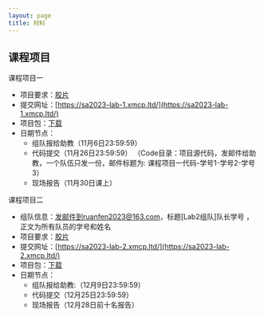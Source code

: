 ```yaml
---
layout: page
title: 材料
---
```


## 课程项目

课程项目一
- 项目要求：[胶片](https://xiongyingfei.github.io/SA_new/2023/slides/course_project_1.pdf)
- 提交网址：[https://sa2023-lab-1.xmcp.ltd/](https://sa2023-lab-1.xmcp.ltd/)
- 项目包：[下载](https://xiongyingfei.github.io/SA_new/2023/slides/lab1-handout.7z)
- 日期节点：
  * 组队报给助教（11月6日23:59:59）
  * 代码提交（11月26日23:59:59）
   （Code目录：项目源代码，发邮件给助教，一个队伍只发一份，邮件标题为: 课程项目一代码-学号1-学号2-学号3）
  * 现场报告（11月30日课上）

课程项目二
  - 组队信息：发邮件到ruanfen2023@163.com，标题\[Lab2组队\]队长学号 ，正文为所有队员的学号和姓名
  - 项目要求：[胶片](https://xiongyingfei.github.io/SA_new/2023/slides/course_project_2.pdf)
  - 提交网址：[https://sa2023-lab-2.xmcp.ltd/](https://sa2023-lab-2.xmcp.ltd/)
  - 项目包：[下载](https://xiongyingfei.github.io/SA_new/2023/slides/lab2-handout.7z)
  - 日期节点：
    * 组队报给助教:（12月9日23:59:59）
    * 代码提交（12月25日23:59:59）
    * 现场报告（12月28日前十名报告）
